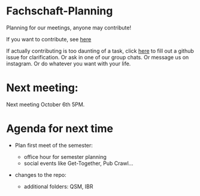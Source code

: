 # Fachschaft-Planning

Planning for our meetings, anyone may contribute!

If you want to contribute, see [here](contributing.md)

If actually contributing is too daunting of a task, click [here](https://github.com/fs-linguistics/Fachschaft-Planning/issues/new/choose) 
to fill out a github issue for clarification. Or ask in one of our group chats. Or message us on instagram. Or do whatever you want with your life. 

# Next meeting: 

Next meeting October 6th 5PM. 

# Agenda for next time

- Plan first meet of the semester:
    - office hour for semester planning
    - social events like Get-Together, Pub Crawl...
 
- changes to the repo:
    - additional folders: QSM, IBR








